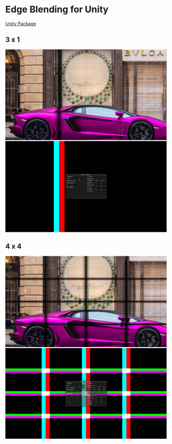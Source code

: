 Edge Blending for Unity
=============
[Unity Package](EdgeBlending.unitypackage)

## 3 x 1
![3x1](Html/Img/3x1_asyn.jpg)
![3x1](Html/Img/3x1_asyn_pattern.jpg)

## 4 x 4
![4x4](Html/Img/4x4.jpg)
![4x4](Html/Img/4x4_pattern.jpg)
